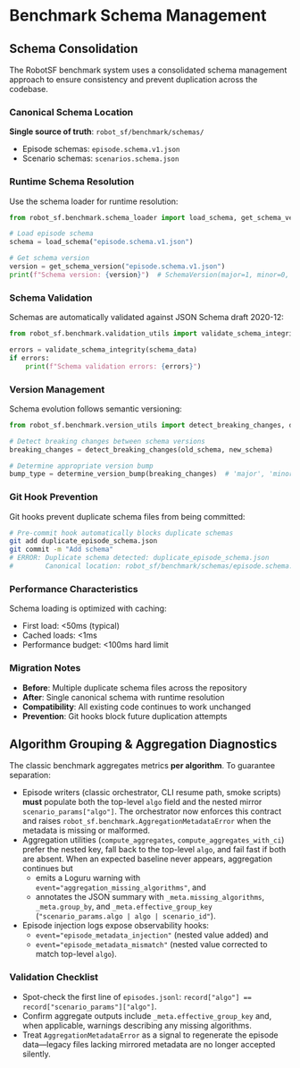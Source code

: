 # Benchmark Schema Management

## Schema Consolidation

The RobotSF benchmark system uses a consolidated schema management approach to ensure consistency and prevent duplication across the codebase.

### Canonical Schema Location

**Single source of truth**: `robot_sf/benchmark/schemas/`
- Episode schemas: `episode.schema.v1.json`
- Scenario schemas: `scenarios.schema.json`

### Runtime Schema Resolution

Use the schema loader for runtime resolution:

```python
from robot_sf.benchmark.schema_loader import load_schema, get_schema_version

# Load episode schema
schema = load_schema("episode.schema.v1.json")

# Get schema version
version = get_schema_version("episode.schema.v1.json")
print(f"Schema version: {version}")  # SchemaVersion(major=1, minor=0, patch=0)
```

### Schema Validation

Schemas are automatically validated against JSON Schema draft 2020-12:

```python
from robot_sf.benchmark.validation_utils import validate_schema_integrity

errors = validate_schema_integrity(schema_data)
if errors:
    print(f"Schema validation errors: {errors}")
```

### Version Management

Schema evolution follows semantic versioning:

```python
from robot_sf.benchmark.version_utils import detect_breaking_changes, determine_version_bump

# Detect breaking changes between schema versions
breaking_changes = detect_breaking_changes(old_schema, new_schema)

# Determine appropriate version bump
bump_type = determine_version_bump(breaking_changes)  # 'major', 'minor', or 'patch'
```

### Git Hook Prevention

Git hooks prevent duplicate schema files from being committed:

```bash
# Pre-commit hook automatically blocks duplicate schemas
git add duplicate_episode_schema.json
git commit -m "Add schema"
# ERROR: Duplicate schema detected: duplicate_episode_schema.json
#        Canonical location: robot_sf/benchmark/schemas/episode.schema.v1.json
```

### Performance Characteristics

Schema loading is optimized with caching:
- First load: <50ms (typical)
- Cached loads: <1ms
- Performance budget: <100ms hard limit

### Migration Notes

- **Before**: Multiple duplicate schema files across the repository
- **After**: Single canonical schema with runtime resolution
- **Compatibility**: All existing code continues to work unchanged
- **Prevention**: Git hooks block future duplication attempts

## Algorithm Grouping & Aggregation Diagnostics

The classic benchmark aggregates metrics **per algorithm**. To guarantee separation:

- Episode writers (classic orchestrator, CLI resume path, smoke scripts) **must** populate both the top-level `algo` field and the nested mirror `scenario_params["algo"]`. The orchestrator now enforces this contract and raises `robot_sf.benchmark.AggregationMetadataError` when the metadata is missing or malformed.
- Aggregation utilities (`compute_aggregates`, `compute_aggregates_with_ci`) prefer the nested key, fall back to the top-level `algo`, and fail fast if both are absent. When an expected baseline never appears, aggregation continues but
  - emits a Loguru warning with `event="aggregation_missing_algorithms"`, and
  - annotates the JSON summary with `_meta.missing_algorithms`, `_meta.group_by`, and `_meta.effective_group_key` (`"scenario_params.algo | algo | scenario_id"`).
- Episode injection logs expose observability hooks:
  - `event="episode_metadata_injection"` (nested value added) and
  - `event="episode_metadata_mismatch"` (nested value corrected to match top-level `algo`).

### Validation Checklist

- Spot-check the first line of `episodes.jsonl`: `record["algo"] == record["scenario_params"]["algo"]`.
- Confirm aggregate outputs include `_meta.effective_group_key` and, when applicable, warnings describing any missing algorithms.
- Treat `AggregationMetadataError` as a signal to regenerate the episode data—legacy files lacking mirrored metadata are no longer accepted silently.
